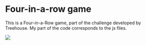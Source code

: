 # Four-in-a-row game

This is a Four-in-a-Row game, part of the challenge developed by Treehouse. My part of the code corresponds to the js files. 


![](https://media2.giphy.com/media/WPnQ7fchQaJQs4YsBr/giphy.gif)
